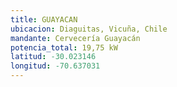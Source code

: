 ```yaml
---
title: GUAYACAN
ubicacion: Diaguitas, Vicuña, Chile
mandante: Cervecería Guayacán
potencia_total: 19,75 kW
latitud: -30.023146
longitud: -70.637031
---
```


